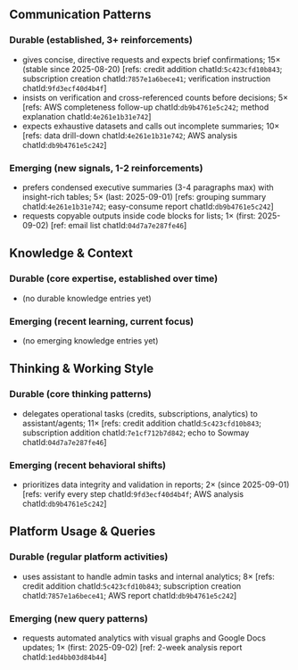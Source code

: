 ## Communication Patterns
### Durable (established, 3+ reinforcements)
- gives concise, directive requests and expects brief confirmations; 15× (stable since 2025-08-20) [refs: credit addition chatId:`5c423cfd10b843`; subscription creation chatId:`7857e1a6bece41`; verification instruction chatId:`9fd3ecf40d4b4f`]
- insists on verification and cross-referenced counts before decisions; 5× [refs: AWS completeness follow-up chatId:`db9b4761e5c242`; method explanation chatId:`4e261e1b31e742`]
- expects exhaustive datasets and calls out incomplete summaries; 10× [refs: data drill-down chatId:`4e261e1b31e742`; AWS analysis chatId:`db9b4761e5c242`]

### Emerging (new signals, 1-2 reinforcements)
- prefers condensed executive summaries (3-4 paragraphs max) with insight-rich tables; 5× (last: 2025-09-01) [refs: grouping summary chatId:`4e261e1b31e742`; easy-consume report chatId:`db9b4761e5c242`]
- requests copyable outputs inside code blocks for lists; 1× (first: 2025-09-02) [ref: email list chatId:`04d7a7e287fe46`]

## Knowledge & Context
### Durable (core expertise, established over time)
- (no durable knowledge entries yet)

### Emerging (recent learning, current focus)
- (no emerging knowledge entries yet)

## Thinking & Working Style
### Durable (core thinking patterns)
- delegates operational tasks (credits, subscriptions, analytics) to assistant/agents; 11× [refs: credit addition chatId:`5c423cfd10b843`; subscription addition chatId:`7e1cf712b7d842`; echo to Sowmay chatId:`04d7a7e287fe46`]

### Emerging (recent behavioral shifts)
- prioritizes data integrity and validation in reports; 2× (since 2025-09-01) [refs: verify every step chatId:`9fd3ecf40d4b4f`; AWS analysis chatId:`db9b4761e5c242`]

## Platform Usage & Queries
### Durable (regular platform activities)
- uses assistant to handle admin tasks and internal analytics; 8× [refs: credit addition chatId:`5c423cfd10b843`; subscription creation chatId:`7857e1a6bece41`; AWS report chatId:`db9b4761e5c242`]

### Emerging (new query patterns)
- requests automated analytics with visual graphs and Google Docs updates; 1× (first: 2025-09-02) [ref: 2-week analysis report chatId:`1ed4bb03d84b44`]